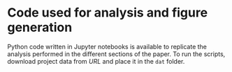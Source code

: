 # Code used for analysis and figure generation

Python code written in Jupyter notebooks is available to replicate the analysis performed in the different sections of the paper. To run the scripts, download project data from *URL* and place it in the `dat` folder.
